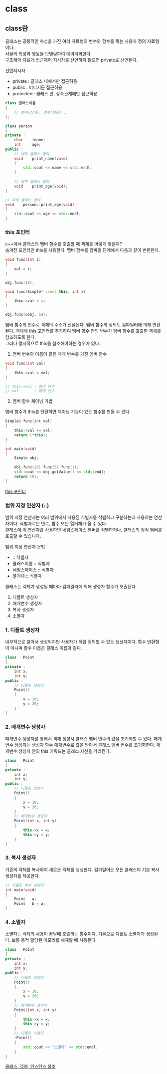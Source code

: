 # class

## class란

클래스는 공통적인 속성을 가진 여러 자료형의 변수와 함수를 묶는 사용자 정의 자료형이다.  
사물의 특성과 행동을 모델링하여 데이터화한다.  
구조체와 다르게 접근제어 지시자를 선언하지 않으면 private로 선언된다.  

선언지시자
- private : 클래스 내에서만 접근허용
- public : 어디서든 접근허용
- protected : 클래스 안, 상속관계에만 접근허용

```cpp
class 클래스이름
{
	// 변수(상태), 함수(행동) ...
};
```

```cpp
class person
{
private :
	char	*name;
	int		age;
public :
	// 내부 클래스 정의
	void	print_name(void)
	{
		std::cout << name << std::endl;
	}
	
	// 외부 클래스 정의
	void	print_age(void);
}

// 외부 클래스 정의
void	person::print_age(void)
{
	std::cout << age << std::endl;
}
```

### this 포인터

c++에서 클래스의 멤버 함수를 호출할 때 객체를 어떻게 찾을까?  
숨겨진 포인터인 this를 사용한다. 멤버 함수를 컴파일 단계에서 다음과 같이 변환한다.  

```cpp
void func(int i)
{
	val = i;
}

obj.func(10);
```

```cpp
void func(Simple* const this, int i)
{
	this->val = i;
}

obj.func(&obj, 10);
```

멤버 함수의 인수로 객체의 주소가 전달된다. 멤버 함수의 정의도 컴파일러에 의해 변환된다. 객체에 this 포인터를 추가하여 멤버 함수 안의 변수가 멤버 함수를 호출한  객체를 참조하도록 한다.  
그러나 명시적으로 this를 참조해야하는 경우가 있다.  

1. 멤버 변수와 이름이 같은 매개 변수를 가진 멤버 함수

```cpp
void func(int val)
{
	this->val = val;
}

// this->val : 멤버 변수
// val       : 매개 변수
```

2. 멤버 함수 체이닝 기법

멤버 함수가 this를 반환하면 체이닝 기능이 있는 함수를 만들 수 있다.  

```cpp
Simple& func(int val)
{
	this->val += val;
	return (*this);
}
```

```cpp
int main(void)
{
	Simple obj;
	
	obj.func(10).func(5).func(1);
	std::cout << obj.getValue() << std::endl;
	return (0);
}
```

[this 포인터](https://boycoding.tistory.com/250)

### 범위 지정 연산자 (::)

범위 지정 연산자는 여러 범위에서 사용된 식별자를 식별하고 구분하는데 사용하는 연산자이다. 식별자로는 변수, 함수 또는 열거체가 올 수 있다.  
클래스에 이 연산자를 사용하면 네임스페이스 멤버를 식별하거나, 클래스의 정적 멤버를 호출할 수 있습니다. 

범위 지정 연산자 문법
- :: 식별자
- 클래스이름 :: 식별자
- 네임스페이스 :: 식별자
- 열거체 :: 식별자

클래스는 객체가 생성될 때마다 컴파일러에 의해 생성자 함수가 호출된다.  

1. 디폴트 생성자
2. 매개변수 생성자
3. 복사 생성자
4. 소멸자  

### 1. 디폴트 생성자  

내부적으로 알아서 생성되지만 사용자가 직접 정의할 수 있는 생성자이다. 함수 반환형이 아니며 함수 이름은 클래스 이름과 같다.

```cpp
class	Point
{
private :
	int	x;
	int	y;
public :
	// 디폴트 생성자
	Point()
	{
		x = 10;
		y = 20;
	}
}
```

### 2. 매개변수 생성자

매개변수 생성자를 통해서 객체 생성시 클래스 멤버 변수의 값을 초기화할 수 있다. 매개변수 생성자는 생성자 함수 매개변수로 값을 받아서 클래스 멤버 변수를 초기화한다. 매개변수 생성자 안의 this 키워드는 클래스 자신을 가리킨다.  

```cpp
class	Point
{
private :
	int	x;
	int	y;
public :
	// 디폴트 생성자
	Point()
	{
		x = 10;
		y = 20;
	}
	// 매개변수 생성자
	Point(int x, int y)
	{
		this->x = x;
		this->y = y;
	}
}
```

### 3. 복사 생성자

기존의 객체를 복사하여 새로운 객체를 생성한다. 컴파일어는 모든 클래스의 기본 복사 생성자를 제공한다.  

```cpp
// 디폴트 복사 생성자
int main(void)
{
	Point	a;
	Point	b = a;
}
```

### 4. 소멸자

소멸자는 객체의 사용이 끝날때 호출하는 함수이다. 기본으로 디폴트 소멸자가 생성된다. 보통 동적 할당된 메모리를 해제할 때 사용된다.  

```cpp
class	Point
{
private :
	int	x;
	int	y;
public :
	// 디폴트 생성자
	Point()
	{
		x = 10;
		y = 20;
	}
	// 매개변수 생성자
	Point(int x, int y)
	{
		this->x = x;
		this->y = y;
	}
	// 디폴트 소멸자
	~Point()
	{
		std::cout << "소멸자" << std::endl;
	}
}
```

[클래스, 객체, 인스턴스 참조](https://valueelectronic.tistory.com/159)
